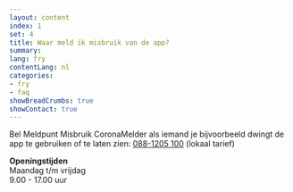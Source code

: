 ```yaml
---
layout: content
index: 1
set: 4
title: Waar meld ik misbruik van de app? 
summary: 
lang: fry
contentLang: nl
categories:
- fry
- faq
showBreadCrumbs: true
showContact: true
---
```


Bel Meldpunt Misbruik CoronaMelder als iemand je bijvoorbeeld dwingt de app te gebruiken of te laten zien: <a href="tel:0881205100">088-1205 100</a> (lokaal tarief)

**Openingstijden**<br />
Maandag t/m vrijdag<br />
9.00 - 17.00 uur
